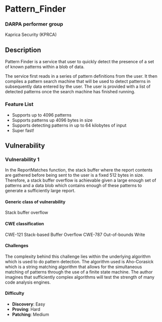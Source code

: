 # Pattern_Finder

### DARPA performer group
Kaprica Security (KPRCA)

## Description

Pattern Finder is a service that user to quickly detect the presence of a set
of known patterns within a blob of data.

The service first reads in a series of pattern definitions from the user. It
then compiles a pattern search machine that will be used to detect patterns in
subsequently data entered by the user. The user is provided with a list of
detected patterns once the search machine has finished running.

### Feature List

 * Supports up to 4096 patterns
 * Supports patterns up 4096 bytes in size
 * Supports detecting patterns in up to 64 kilobytes of input
 * Super fast!

## Vulnerability

### Vulnerability 1

In the ReportMatches function, the stack buffer where the report contents are
gathered before being sent to the user is a fixed 512 bytes in size. Therefore,
a stack buffer overflow is achievable given a large enough set of patterns and
a data blob which contains enough of these patterns to generate a sufficiently
large report.

#### Generic class of vulnerability

Stack buffer overflow

#### CWE classification

CWE-121 Stack-based Buffer Overflow
CWE-787 Out-of-bounds Write

#### Challenges

The complexity behind this challenge lies within the underlying algorithm which
is used to do pattern detection. The algorithm used is Aho-Corasick which is
a string matching algorithm that allows for the simultaneous matching of
patterns through the use of a finite state machine. The author imagines that
sufficiently complex algorithms will test the strength of many code analysis 
engines.

#### Difficulty

 - **Discovery**: Easy
 - **Proving**: Hard
 - **Patching**: Medium
